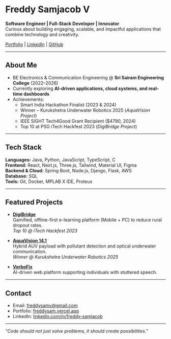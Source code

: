 # Freddy Samjacob V

**Software Engineer | Full-Stack Developer | Innovator**  
Curious about building engaging, scalable, and impactful applications that combine technology and creativity.  

[Portfolio](https://freddysam.vercel.app) | [LinkedIn](https://www.linkedin.com/in/freddy-samjacob/) | [GitHub](https://github.com/FreddySam09)

---

## About Me
- BE Electronics & Communication Engineering @ **Sri Sairam Engineering College** (2022–2026)  
- Currently exploring **AI-driven applications, cloud systems, and real-time dashboards**  
- Achievements:  
  - Smart India Hackathon Finalist (2023 & 2024)  
  - Winner – Kurukshetra Underwater Robotics 2025 (*AquaVision Project*)  
  - IEEE SIGHT Tech4Good Grant Recipient ($4790, 2024)  
  - Top 10 at PSG iTech Hackfest 2023 (*DigiBridge Project*)  

---

## Tech Stack
**Languages:** Java, Python, JavaScript, TypeScript, C  
**Frontend:** React, Next.js, Three.js, Tailwind, Material UI, Figma  
**Backend & Cloud:** Spring Boot, Node.js, Django, Flask, AWS  
**Database:** SQL  
**Tools:** Git, Docker, MPLAB X IDE, Proteus  

---

## Featured Projects
- [**DigiBridge**](https://freddysam.vercel.app/digibridge)  
  Gamified, offline-first e-learning platform (Mobile + PC) to reduce rural dropout rates.  
  *Top 10 @ iTech Hackfest 2023*  

- [**AquaVision 14.1**](https://freddysam.vercel.app/aquavision)  
  Hybrid AUV payload with pollutant detection and optical underwater communication.  
  *Winner @ Kurukshetra Underwater Robotics 2025*  

- [**VerboFix**](https://github.com/FreddySam09/verbofix)  
  AI-driven web platform supporting individuals with stuttered speech.  

---

## Contact
- Email: freddysamv@gmail.com  
- Portfolio: [freddysam.vercel.app](https://freddysam.vercel.app)  
- LinkedIn: [linkedin.com/in/freddy-samjacob](https://www.linkedin.com/in/freddy-samjacob/)  

---

*"Code should not just solve problems, it should create possibilities."*  


<!--
**FreddySam09/FreddySam09** is a ✨ _special_ ✨ repository because its `README.md` (this file) appears on your GitHub profile.

Here are some ideas to get you started:

- 🔭 I’m currently working on ...
- 🌱 I’m currently learning ...
- 👯 I’m looking to collaborate on ...
- 🤔 I’m looking for help with ...
- 💬 Ask me about ...
- 📫 How to reach me: ...
- 😄 Pronouns: ...
- ⚡ Fun fact: ...
-->
